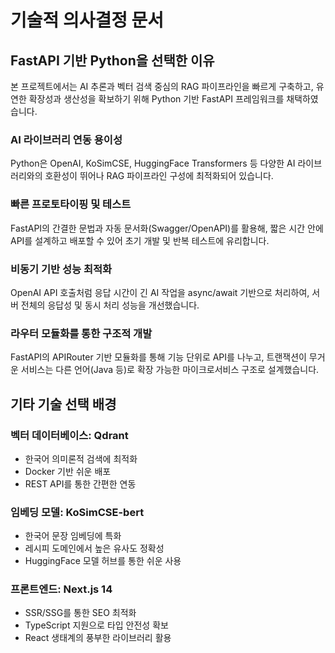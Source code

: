 # 기술적 의사결정 문서

## FastAPI 기반 Python을 선택한 이유

본 프로젝트에서는 AI 추론과 벡터 검색 중심의 RAG 파이프라인을 빠르게 구축하고, 유연한 확장성과 생산성을 확보하기 위해 Python 기반 FastAPI 프레임워크를 채택하였습니다.

### AI 라이브러리 연동 용이성
Python은 OpenAI, KoSimCSE, HuggingFace Transformers 등 다양한 AI 라이브러리와의 호환성이 뛰어나 RAG 파이프라인 구성에 최적화되어 있습니다.

### 빠른 프로토타이핑 및 테스트
FastAPI의 간결한 문법과 자동 문서화(Swagger/OpenAPI)를 활용해, 짧은 시간 안에 API를 설계하고 배포할 수 있어 초기 개발 및 반복 테스트에 유리합니다.

### 비동기 기반 성능 최적화
OpenAI API 호출처럼 응답 시간이 긴 AI 작업을 async/await 기반으로 처리하여, 서버 전체의 응답성 및 동시 처리 성능을 개선했습니다.

### 라우터 모듈화를 통한 구조적 개발
FastAPI의 APIRouter 기반 모듈화를 통해 기능 단위로 API를 나누고, 트랜잭션이 무거운 서비스는 다른 언어(Java 등)로 확장 가능한 마이크로서비스 구조로 설계했습니다.

## 기타 기술 선택 배경

### 벡터 데이터베이스: Qdrant
- 한국어 의미론적 검색에 최적화
- Docker 기반 쉬운 배포
- REST API를 통한 간편한 연동

### 임베딩 모델: KoSimCSE-bert
- 한국어 문장 임베딩에 특화
- 레시피 도메인에서 높은 유사도 정확성
- HuggingFace 모델 허브를 통한 쉬운 사용

### 프론트엔드: Next.js 14
- SSR/SSG를 통한 SEO 최적화
- TypeScript 지원으로 타입 안전성 확보
- React 생태계의 풍부한 라이브러리 활용 